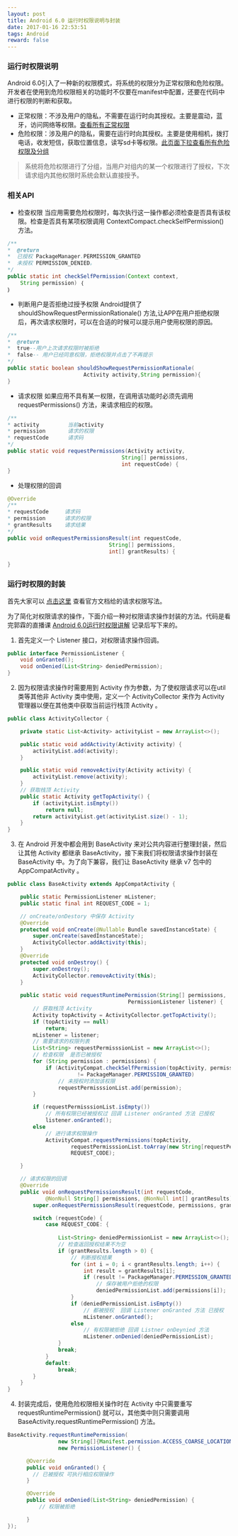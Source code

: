 ```yaml
---
layout: post
title: Android 6.0 运行时权限说明与封装
date: 2017-01-16 22:53:51
tags: Android 
reward: false
---
```


### 运行时权限说明

Android 6.0引入了一种新的权限模式，将系统的权限分为正常权限和危险权限。开发者在使用到危险权限相关的功能时不仅要在manifest中配置，还要在代码中进行权限的判断和获取。

* 正常权限：不涉及用户的隐私，不需要在运行时向其授权。主要是震动，蓝牙，访问网络等权限。[查看所有正常权限](https://developer.android.google.cn/guide/topics/permissions/normal-permissions.html)
* 危险权限：涉及用户的隐私，需要在运行时向其授权。主要是使用相机，拨打电话，收发短信，获取位置信息，读写sd卡等权限。[此页面下拉查看所有危险权限及分组](https://developer.android.google.cn/guide/topics/permissions/requesting.html)
> 系统将危险权限进行了分组，当用户对组内的某一个权限进行了授权，下次请求组内其他权限时系统会默认直接授予。

<!-- more -->
### 相关API

* 检查权限
  当应用需要危险权限时，每次执行这一操作都必须检查是否具有该权限。检查是否具有某项权限调用 ContextCompact.checkSelfPermission() 方法。

```java
/**
*  @return 
*  已授权 PackageManager.PERMISSION_GRANTED
*  未授权 PERMISSION_DENIED。
*/
public static int checkSelfPermission(Context context,
    String permission) ｛
｝
```

* 判断用户是否拒绝过授予权限
  Android提供了 shouldShowRequestPermissionRationale() 方法,让APP在用户拒绝权限后，再次请求权限时，可以在合适的时候可以提示用户使用权限的原因。

```java
/**
*  @return 
*  true--用户上次请求权限时被拒绝
*  false-- 用户已经同意权限，拒绝权限并点击了不再提示
*/
public static boolean shouldShowRequestPermissionRationale(
                        Activity activity,String permission){
}
```

* 请求权限
  如果应用不具有某一权限，在调用该功能时必须先调用
   requestPermissions() 方法，来请求相应的权限。

```java
/**
* activity         当前activity
* permission       请求的权限
* requestCode      请求码
*/
public static void requestPermissions(Activity activity,
                                    String[] permissions,
                                    int requestCode) {
}
```

* 处理权限的回调

```java
@Override
/**
* requestCode     请求码
* permission      请求的权限
* grantResults    请求结果  
*/
public void onRequestPermissionsResult(int requestCode, 
                                String[] permissions, 
                                int[] grantResults) {
    
}
```

### 运行时权限的封装
首先大家可以 [点击这里](https://developer.android.google.cn/training/permissions/requesting.html) 查看官方文档给的请求权限写法。

为了简化对权限请求的操作，下面介绍一种对权限请求操作封装的方法。代码是看完郭霖的直播课 [Android 6.0运行时权限讲解](http://edu.csdn.net/course/detail/3539?locationNum=5&fps=1) 记录后写下来的。

1. 首先定义一个 Listener 接口，对权限请求操作回调。
```java
public interface PermissionListener {
    void onGranted();
    void onDenied(List<String> deniedPermission);
}
```

2. 因为权限请求操作时需要用到 Activity 作为参数，为了使权限请求可以在util类等其他非 Activity 类中使用，定义一个 ActivityCollector 来作为
   Activity 管理器以便在其他类中获取当前运行栈顶 Activity 。
```java
public class ActivityCollector {

    private static List<Activity> activityList = new ArrayList<>();

    public static void addActivity(Activity activity) {
        activityList.add(activity);
    }

    public static void removeActivity(Activity activity) {
        activityList.remove(activity);
    }
	// 获取栈顶 Activity
    public static Activity getTopActivity() {
        if (activityList.isEmpty())
            return null;
        return activityList.get(activityList.size() - 1);
    }
}
```

3. 在 Android 开发中都会用到 BaseActivity 来对公共内容进行整理封装，然后让其他 Activity 都继承 BaseActivity，接下来我们将权限请求操作封装在 BaseActivity 中。为了向下兼容，我们让 BaseActivity 继承 v7 包中的
   AppCompatActivity 。 
```java
public class BaseActivity extends AppCompatActivity {

    public static PermissionListener mListener;
    public static final int REQUEST_CODE = 1;

	// onCreate/onDestory 中保存 Activity
    @Override
    protected void onCreate(@Nullable Bundle savedInstanceState) {
        super.onCreate(savedInstanceState);
        ActivityCollector.addActivity(this);
    }
    @Override
    protected void onDestroy() {
        super.onDestroy();
        ActivityCollector.removeActivity(this);
    }
	
    public static void requestRuntimePermission(String[] permissions, 
                                      PermissionListener listener) {
		// 获取栈顶 Activity
        Activity topActivity = ActivityCollector.getTopActivity();
        if (topActivity == null)
            return;
        mListener = listener;
        // 需要请求的权限列表
        List<String> requestPermisssionList = new ArrayList<>();
		// 检查权限  是否已被授权
        for (String permission : permissions) {
            if (ActivityCompat.checkSelfPermission(topActivity, permission) 
                      != PackageManager.PERMISSION_GRANTED)
                // 未授权时添加该权限
                requestPermisssionList.add(permission);
        }

        if (requestPermisssionList.isEmpty())
            // 所有权限已经被授权过 回调 Listener onGranted 方法 已授权
            listener.onGranted();
        else
			// 进行请求权限操作
            ActivityCompat.requestPermissions(topActivity,  
					requestPermisssionList.toArray(new String[requestPermisssionList.size()]), 
					REQUEST_CODE);

    }

	// 请求权限的回调
    @Override
    public void onRequestPermissionsResult(int requestCode, 
			@NonNull String[] permissions, @NonNull int[] grantResults) {
        super.onRequestPermissionsResult(requestCode, permissions, grantResults);

        switch (requestCode) {
            case REQUEST_CODE: {
				
                List<String> deniedPermissionList = new ArrayList<>();
				// 检查返回授权结果不为空
                if (grantResults.length > 0) {
                    // 判断授权结果
                    for (int i = 0; i < grantResults.length; i++) {
                        int result = grantResults[i];
                        if (result != PackageManager.PERMISSION_GRANTED)
							// 保存被用户拒绝的权限
                            deniedPermissionList.add(permissions[i]);
                    }
                    if (deniedPermissionList.isEmpty())
						// 都被授权  回调 Listener onGranted 方法 已授权
                        mListener.onGranted();
                    else
						// 有权限被拒绝 回调 Listner onDeynied 方法
                        mListener.onDenied(deniedPermissionList);
                }
                break;
            }
            default:
                break;
        }
    }
}
```

4. 封装完成后，使用危险权限相关操作时在 Activity 中只需要重写requestRuntimePermission() 就可以，其他类中则只需要调用BaseActivity.requestRuntimePermission() 方法。
```java
BaseActivity.requestRuntimePermission(
				new String[]{Manifest.permission.ACCESS_COARSE_LOCATION}, 
				new PermissionListener() {

      @Override
      public void onGranted() {
        // 已被授权 可执行相应权限操作
      }

      @Override
      public void onDenied(List<String> deniedPermission) {
          // 权限被拒绝

      }
});
```